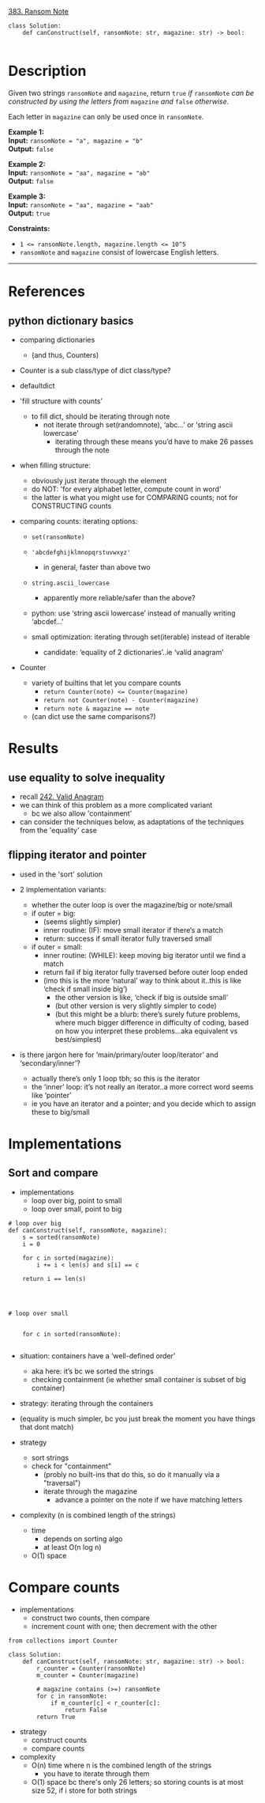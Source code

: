 [383. Ransom Note](https://leetcode.com/problems/ransom-note/)

```
class Solution:
    def canConstruct(self, ransomNote: str, magazine: str) -> bool:
        
```

# Description
Given two strings `ransomNote` and `magazine`, return `true` _if_ `ransomNote` _can be constructed by using the letters from_ `magazine` _and_ `false` _otherwise_.

Each letter in `magazine` can only be used once in `ransomNote`.

**Example 1:**  
**Input:** `ransomNote = "a", magazine = "b"`  
**Output:** `false`  

**Example 2:**  
**Input:** `ransomNote = "aa", magazine = "ab"`  
**Output:** `false`  

**Example 3:**  
**Input:** `ransomNote = "aa", magazine = "aab"`  
**Output:** `true`  

**Constraints:**
- `1 <= ransomNote.length, magazine.length <= 10^5`
- `ransomNote` and `magazine` consist of lowercase English letters.

---



# References

## python dictionary basics
- comparing dictionaries
	- (and thus, Counters)
- Counter is a sub class/type of dict class/type?
- defaultdict



- 'fill structure with counts’
	- to fill dict, should be iterating through note
		- not iterate through set(randomnote), ‘abc...’ or ‘string ascii lowercase’
			- iterating through these means you’d have to make 26 passes through the note
- when filling structure:
	- obviously just iterate through the element
	- do NOT: 'for every alphabet letter, compute count in word'
	- the latter is what you might use for COMPARING counts; not for CONSTRUCTING counts



- comparing counts: iterating options:	
	- `set(ransomNote)`
	- `'abcdefghijklmnopqrstuvwxyz'`
		- in general, faster than above two
	- `string.ascii_lowercase`
		- apparently more reliable/safer than the above?

	- python: use ‘string ascii lowercase’ instead of manually writing ‘abcdef...’
	- small optimization: iterating through set(iterable) instead of iterable
		- candidate: ‘equality of 2 dictionaries’..ie ‘valid anagram’



- Counter
	- variety of builtins that let you compare counts
		- `return Counter(note) <= Counter(magazine)`
		- `return not Counter(note) - Counter(magazine)`
		- `return note & magazine == note`
	- (can dict use the same comparisons?)





# Results



## use equality to solve inequality
- recall [242. Valid Anagram](242.%20Valid%20Anagram.md)
- we can think of this problem as a more complicated variant
	- bc we also allow 'containment'
- can consider the techniques below, as adaptations of the techniques from the 'equality' case




## flipping iterator and pointer
- used in the 'sort' solution



- 2 implementation variants:
	- whether the outer loop is over the magazine/big or note/small
	- if outer = big:
		- (seems slightly simpler)
		- inner routine: (IF): move small iterator if there’s a match
		- return: success if small iterator fully traversed small
	- if outer = small:
		- inner routine: (WHILE): keep moving big iterator until we find a match
		- return fail if big iterator fully traversed before outer loop ended
		- (imo this is the more ‘natural’ way to think about it..this is like ‘check if small inside big’)
			- the other version is like, ‘check if big is outside small’
			- (but other version is very slightly simpler to code)
			- (but this might be a blurb: there’s surely future problems, where much bigger difference in difficulty of coding, based on how you interpret these problems...aka equivalent vs best/simplest)


- is there jargon here for ‘main/primary/outer loop/iterator’ and ‘secondary/inner’?
	- actually there’s only 1 loop tbh; so this is the iterator
	- the ‘inner’ loop: it’s not really an iterator..a more correct word seems like ‘pointer’
	- ie you have an iterator and a pointer; and you decide which to assign these to big/small





# Implementations

## Sort and compare
- implementations
	- loop over big, point to small
	- loop over small, point to big

```
# loop over big
def canConstruct(self, ransomNote, magazine):
	s = sorted(ransomNote)
	i = 0

	for c in sorted(magazine):
		i += i < len(s) and s[i] == c

	return i == len(s)




# loop over small


	for c in sorted(ransomNote):


```





- situation: containers have a ‘well-defined order’
	- aka here: it’s bc we sorted the strings
	- checking containment (ie whether small container is subset of big container)
- strategy: iterating through the containers
- (equality is much simpler, bc you just break the moment you have things that dont match)


- strategy
	- sort strings
	- check for "containment"
		- (probly no built-ins that do this, so do it manually via a "traversal")
		- iterate through the magazine
			- advance a pointer on the note if we have matching letters
- complexity (n is combined length of the strings)
	- time
		- depends on sorting algo
		- at least O(n log n)
	- O(1) space




# Compare counts
- implementations
	- construct two counts, then compare
	- increment count with one; then decrement with the other
```
from collections import Counter

class Solution:
    def canConstruct(self, ransomNote: str, magazine: str) -> bool:
        r_counter = Counter(ransomNote)
        m_counter = Counter(magazine)
        
        # magazine contains (>=) ransomNote
        for c in ransomNote:
            if m_counter[c] < r_counter[c]:
                return False
        return True
```

- strategy
	- construct counts
	- compare counts
- complexity
	- O(n) time where n is the combined length of the strings
		- you have to iterate through them
	- O(1) space bc there's only 26 letters; so storing counts is at most size 52, if i store for both strings
